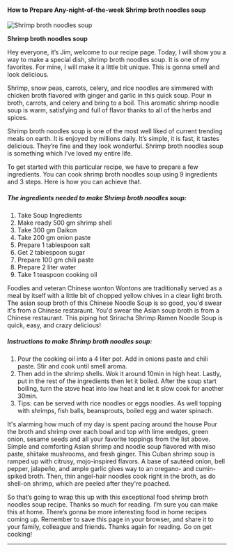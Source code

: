             

#### How to Prepare Any-night-of-the-week Shrimp broth noodles soup

![Shrimp broth noodles soup](https://img-global.cpcdn.com/recipes/8a024afac1797bae/751x532cq70/shrimp-broth-noodles-soup-recipe-main-photo.jpg)

**Shrimp broth noodles soup**

Hey everyone, it’s Jim, welcome to our recipe page. Today, I will show you a way to make a special dish, shrimp broth noodles soup. It is one of my favorites. For mine, I will make it a little bit unique. This is gonna smell and look delicious.

Shrimp, snow peas, carrots, celery, and rice noodles are simmered with chicken broth flavored with ginger and garlic in this quick soup. Pour in broth, carrots, and celery and bring to a boil. This aromatic shrimp noodle soup is warm, satisfying and full of flavor thanks to all of the herbs and spices.

Shrimp broth noodles soup is one of the most well liked of current trending meals on earth. It is enjoyed by millions daily. It’s simple, it is fast, it tastes delicious. They’re fine and they look wonderful. Shrimp broth noodles soup is something which I’ve loved my entire life.

To get started with this particular recipe, we have to prepare a few ingredients. You can cook shrimp broth noodles soup using 9 ingredients and 3 steps. Here is how you can achieve that.

##### The ingredients needed to make Shrimp broth noodles soup:

1.  Take Soup Ingredients
2.  Make ready 500 gm shrimp shell
3.  Take 300 gm Daikon
4.  Take 200 gm onion paste
5.  Prepare 1 tablespoon salt
6.  Get 2 tablespoon sugar
7.  Prepare 100 gm chili paste
8.  Prepare 2 liter water
9.  Take 1 teaspoon cooking oil

Foodies and veteran Chinese wonton Wontons are traditionally served as a meal by itself with a little bit of chopped yellow chives in a clear light broth. The asian soup broth of this Chinese Noodle Soup is so good, you'd swear it's from a Chinese restaraunt. You'd swear the Asian soup broth is from a Chinese restaurant. This piping hot Sriracha Shrimp Ramen Noodle Soup is quick, easy, and crazy delicious!

##### Instructions to make Shrimp broth noodles soup:

1.  Pour the cooking oil into a 4 liter pot. Add in onions paste and chili paste. Stir and cook until smell aroma.
2.  Then add in the shrimp shells. Wok it around 10min in high heat. Lastly, put in the rest of the ingredients then let it boiled. After the soup start boiling, turn the stove heat into low heat and let it slow cook for another 30min.
3.  Tips: can be served with rice noodles or eggs noodles. As well topping with shrimps, fish balls, beansprouts, boiled egg and water spinach.

It's alarming how much of my day is spent pacing around the house Pour the broth and shrimp over each bowl and top with lime wedges, green onion, sesame seeds and all your favorite toppings from the list above. Simple and comforting Asian shrimp and noodle soup flavored with miso paste, shiitake mushrooms, and fresh ginger. This Cuban shrimp soup is ramped up with citrusy, mojo-inspired flavors. A base of sautéed onion, bell pepper, jalapeño, and ample garlic gives way to an oregano- and cumin-spiked broth. Then, thin angel-hair noodles cook right in the broth, as do shell-on shrimp, which are peeled after they're poached.

So that’s going to wrap this up with this exceptional food shrimp broth noodles soup recipe. Thanks so much for reading. I’m sure you can make this at home. There’s gonna be more interesting food in home recipes coming up. Remember to save this page in your browser, and share it to your family, colleague and friends. Thanks again for reading. Go on get cooking!

* * *